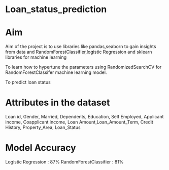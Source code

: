 # Loan_status_prediction
# Aim
Aim of the project is to use libraries like pandas,seaborn to gain insights from data and RandomForestClassifier,logistic Regression and sklearn libraries for machine learning

To learn how to hypertune the parameters using RandomizedSearchCV for RandomForestClassifer machine learning model.

To predict loan status

# Attributes in the dataset
Loan id, Gender, Married, Dependents, Education, Self Employed, Applicant income, Coapplicant income, Loan Amount,Loan_Amount_Term, Credit History, Property_Area, Loan_Status

# Model Accuracy
Logistic Regression : 87%
RandomForestClassifier : 81%
